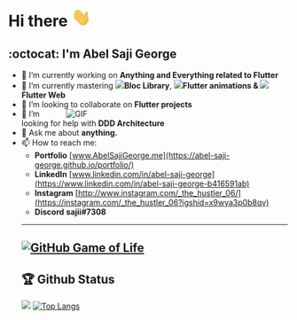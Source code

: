 # Hi there <img src="https://github.com/ABSphreak/ABSphreak/blob/master/gifs/Hi.gif" width="35px">
## :octocat: I'm Abel Saji George

- 🔭 I’m currently working on **Anything and Everything related to Flutter**
- 🌱 I’m currently mastering <img height="25" src="https://plugins.jetbrains.com/files/12129/118174/icon/pluginIcon.png">**Bloc Library**, <img height="25" src="https://res.cloudinary.com/practicaldev/image/fetch/s--xb_bTVNJ--/c_limit%2Cf_auto%2Cfl_progressive%2Cq_66%2Cw_880/https://thepracticaldev.s3.amazonaws.com/i/mjvizjakwj2xo2vq15ql.gif">**Flutter animations & <img height="25" src="https://miro.medium.com/max/1400/1*vgN2zojqiIYu23JPVuaSiA.jpeg"> Flutter Web**
- 👯 I’m looking to collaborate on **Flutter projects**<img align="right" alt="GIF" src="https://cdn.dribbble.com/users/1059583/screenshots/4171367/coding-freak.gif" width="400px" />
- 🤔 I’m looking for help with **DDD Architecture** 
- 💬 Ask me about **anything.**
- 📫 How to reach me: 
  - **Portfolio**   [www.AbelSajiGeorge.me](https://abel-saji-george.github.io/portfolio/)
  - **LinkedIn**    [www.linkedin.com/in/abel-saji-george](https://www.linkedin.com/in/abel-saji-george-b416591ab)
  - **Instagram**   [http://www.instagram.com/_the_hustler_06/](https://instagram.com/_the_hustler_06?igshid=x9wya3p0b8qv)
  - **Discord**     **sajii#7308**
  ---
  [![GitHub Game of Life](https://github4life.herokuapp.com/don-k-jacob.gif?z=6)](https://github.com/Abel-Saji-George)
  ---
  🏆 Github Status
  ---
  [![](https://github-readme-stats.vercel.app/api?username=abel-saji-george&&show_icons=true&title_color=ffffff&icon_color=bb2acf&text_color=daf7dc&bg_color=151515)](https://www.AbelSajiGeorge.me/)
  [![Top Langs](https://github-readme-stats.vercel.app/api/top-langs/?username=Abel-Saji-George&&show_icons=true&title_color=ffffff&icon_color=bb2acf&text_color=daf7dc&bg_color=151515)](https://github.com/Abel-Saji-George)
 


